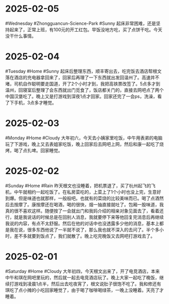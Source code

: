 # 2025-02-05
#Wednesday #Zhongguancun-Science-Park  #Sunny 
起床非常困难，还是坚持起来了，正常上班，有100元的开工红包。早饭没地方吃，买了点饼干吃。今天没干什么事情。


# 2025-02-04
#Tuesday   #Home  #Sunny 
起床后整理东西，顺丰寄出去，吃完饭去酒店帮根文落在酒店的充电器拿回来了，回家后再理了一下东西就出发回温州了。高速并不堵，司机自作聪明要走国道，开了2个小时才到，我把高铁票改签了。5点多才到温州，回寝室后整理了会东西就出门觅食了，饭店都关门的，直接去网吧点了两个中国汉堡吃了。晚上又是打游戏到深夜1点才回家。回家还完了一会ps，洗澡，看了下手机，3点多才睡觉。

# 2025-02-03
#Monday   #Home  #Cloudy 
大年初六，今天去小姨家里吃饭，中午用表弟的电脑玩了下游戏，晚上又去表姐家吃饭，晚上回家后去网吧上网，然后和康一起吃了烧烤，喝了点扎啤。回家睡觉。

# 2025-02-02
#Sunday   #Home  #Rain 
昨天根文也没睡着，把机票退了，买了杭州起飞的飞机，中午就相约一起吃饭了。在私房菜吃的，上菜上了1个小时也没上完，生意好到爆。但是味道也就那样，一般般吧。也就有的菜烧的比较美味而已。喝了点酒然后去按摩了。康按摩还在喝酒，喝的很快，烟一抽直接就吐了。包厢一股味道，我真的很不喜欢这样。随便按了一会就出门和我妈介绍的相亲对象见面去了，看着还行，就是我说话的时候总是在回别人消息，我就要停下来等他回复完消息后再继续我说的内容，有点不太舒服。然后在他的对话中也没透露多少他的消息，基本上都是我在说，很多东西他说了一半就不说了，那么我也就不深入的去问了。半个多小时，差不多就要到饭点了，我们就散了。晚上吃完晚饭又去网吧打游戏去了。

# 2025-02-01
#Saturday  #Home  #Cloudy 
大年初四，今天根文出来了，开了电竞酒店，本来中午和琪在网吧里玩的，然后就一起去电竞酒店玩了。晚上大家一起吃了晚饭，继续打游戏到凌晨1点半，然后出去吃夜宵了，根文说肚子很饱不吃了。我和修还有琪吃了点小摊的小吃回家睡觉了，由于喝了咖啡喝绿茶，一晚上没睡着。天亮了才睡着。
